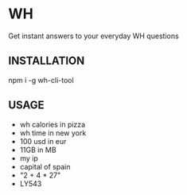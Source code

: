 # WH
Get instant answers to your everyday WH questions

## INSTALLATION
npm i -g wh-cli-tool

## USAGE
- wh calories in pizza
- wh time in new york
- 100 usd in eur
- 11GB in MB
- my ip
- capital of spain
- "2 + 4 * 27"
- LY543
